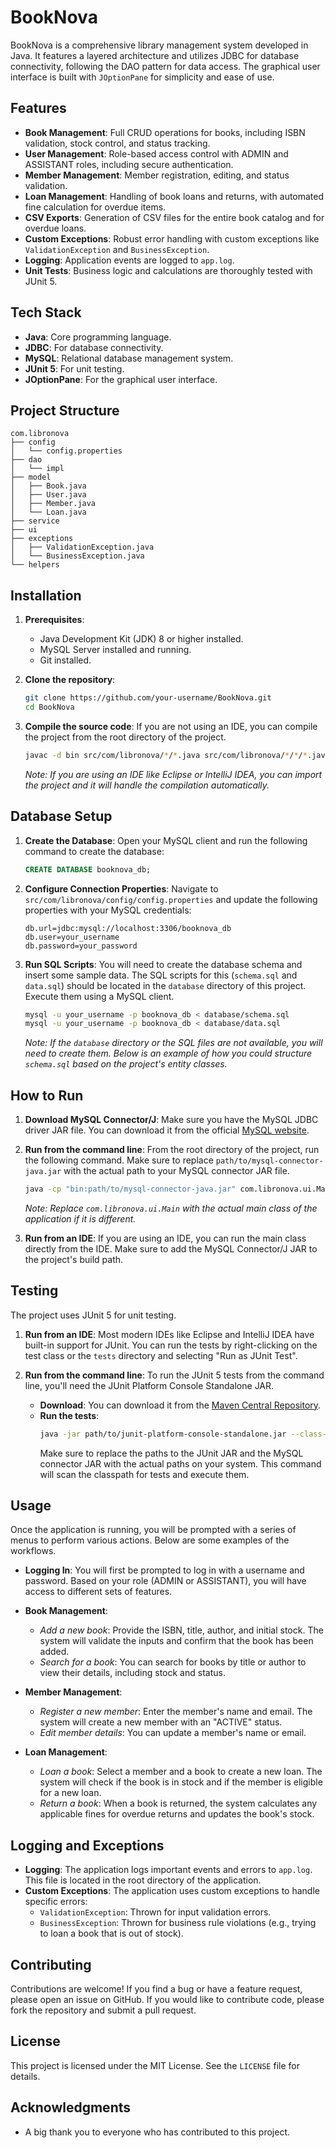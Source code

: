 # BookNova

BookNova is a comprehensive library management system developed in Java. It features a layered architecture and utilizes JDBC for database connectivity, following the DAO pattern for data access. The graphical user interface is built with `JOptionPane` for simplicity and ease of use.

## Features

- **Book Management**: Full CRUD operations for books, including ISBN validation, stock control, and status tracking.
- **User Management**: Role-based access control with ADMIN and ASSISTANT roles, including secure authentication.
- **Member Management**: Member registration, editing, and status validation.
- **Loan Management**: Handling of book loans and returns, with automated fine calculation for overdue items.
- **CSV Exports**: Generation of CSV files for the entire book catalog and for overdue loans.
- **Custom Exceptions**: Robust error handling with custom exceptions like `ValidationException` and `BusinessException`.
- **Logging**: Application events are logged to `app.log`.
- **Unit Tests**: Business logic and calculations are thoroughly tested with JUnit 5.

## Tech Stack

- **Java**: Core programming language.
- **JDBC**: For database connectivity.
- **MySQL**: Relational database management system.
- **JUnit 5**: For unit testing.
- **JOptionPane**: For the graphical user interface.

## Project Structure

```
com.libronova
├── config
│   └── config.properties
├── dao
│   └── impl
├── model
│   ├── Book.java
│   ├── User.java
│   ├── Member.java
│   └── Loan.java
├── service
├── ui
├── exceptions
│   ├── ValidationException.java
│   └── BusinessException.java
└── helpers
```

## Installation

1.  **Prerequisites**:
    *   Java Development Kit (JDK) 8 or higher installed.
    *   MySQL Server installed and running.
    *   Git installed.

2.  **Clone the repository**:
    ```bash
    git clone https://github.com/your-username/BookNova.git
    cd BookNova
    ```

3.  **Compile the source code**:
    If you are not using an IDE, you can compile the project from the root directory of the project.
    ```bash
    javac -d bin src/com/libronova/*/*.java src/com/libronova/*/*/*.java
    ```
    *Note: If you are using an IDE like Eclipse or IntelliJ IDEA, you can import the project and it will handle the compilation automatically.*

## Database Setup

1.  **Create the Database**:
    Open your MySQL client and run the following command to create the database:
    ```sql
    CREATE DATABASE booknova_db;
    ```

2.  **Configure Connection Properties**:
    Navigate to `src/com/libronova/config/config.properties` and update the following properties with your MySQL credentials:
    ```properties
    db.url=jdbc:mysql://localhost:3306/booknova_db
    db.user=your_username
    db.password=your_password
    ```

3.  **Run SQL Scripts**:
    You will need to create the database schema and insert some sample data. The SQL scripts for this (`schema.sql` and `data.sql`) should be located in the `database` directory of this project. Execute them using a MySQL client.
    ```bash
    mysql -u your_username -p booknova_db < database/schema.sql
    mysql -u your_username -p booknova_db < database/data.sql
    ```
    *Note: If the `database` directory or the SQL files are not available, you will need to create them. Below is an example of how you could structure `schema.sql` based on the project's entity classes.*


## How to Run

1.  **Download MySQL Connector/J**:
    Make sure you have the MySQL JDBC driver JAR file. You can download it from the official [MySQL website](https://dev.mysql.com/downloads/connector/j/).

2.  **Run from the command line**:
    From the root directory of the project, run the following command. Make sure to replace `path/to/mysql-connector-java.jar` with the actual path to your MySQL connector JAR file.
    ```bash
    java -cp "bin:path/to/mysql-connector-java.jar" com.libronova.ui.Main
    ```
    *Note: Replace `com.libronova.ui.Main` with the actual main class of the application if it is different.*

3.  **Run from an IDE**:
    If you are using an IDE, you can run the main class directly from the IDE. Make sure to add the MySQL Connector/J JAR to the project's build path.

## Testing

The project uses JUnit 5 for unit testing.

1.  **Run from an IDE**:
    Most modern IDEs like Eclipse and IntelliJ IDEA have built-in support for JUnit. You can run the tests by right-clicking on the test class or the `tests` directory and selecting "Run as JUnit Test".

2.  **Run from the command line**:
    To run the JUnit 5 tests from the command line, you'll need the JUnit Platform Console Standalone JAR.
    -   **Download**: You can download it from the [Maven Central Repository](https://search.maven.org/search?q=g:org.junit.platform%20AND%20a:junit-platform-console-standalone).
    -   **Run the tests**:
        ```bash
        java -jar path/to/junit-platform-console-standalone.jar --class-path "bin:path/to/mysql-connector-java.jar" --scan-class-path
        ```
        Make sure to replace the paths to the JUnit JAR and the MySQL connector JAR with the actual paths on your system. This command will scan the classpath for tests and execute them.

## Usage

Once the application is running, you will be prompted with a series of menus to perform various actions. Below are some examples of the workflows.

-   **Logging In**: You will first be prompted to log in with a username and password. Based on your role (ADMIN or ASSISTANT), you will have access to different sets of features.

-   **Book Management**:
    -   *Add a new book*: Provide the ISBN, title, author, and initial stock. The system will validate the inputs and confirm that the book has been added.
    -   *Search for a book*: You can search for books by title or author to view their details, including stock and status.

-   **Member Management**:
    -   *Register a new member*: Enter the member's name and email. The system will create a new member with an "ACTIVE" status.
    -   *Edit member details*: You can update a member's name or email.

-   **Loan Management**:
    -   *Loan a book*: Select a member and a book to create a new loan. The system will check if the book is in stock and if the member is eligible for a new loan.
    -   *Return a book*: When a book is returned, the system calculates any applicable fines for overdue returns and updates the book's stock.

## Logging and Exceptions

-   **Logging**: The application logs important events and errors to `app.log`. This file is located in the root directory of the application.
-   **Custom Exceptions**: The application uses custom exceptions to handle specific errors:
    -   `ValidationException`: Thrown for input validation errors.
    -   `BusinessException`: Thrown for business rule violations (e.g., trying to loan a book that is out of stock).

## Contributing

Contributions are welcome! If you find a bug or have a feature request, please open an issue on GitHub. If you would like to contribute code, please fork the repository and submit a pull request.

## License

This project is licensed under the MIT License. See the `LICENSE` file for details.

## Acknowledgments

-   A big thank you to everyone who has contributed to this project.

